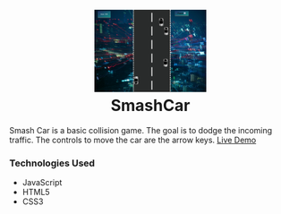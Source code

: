 <h1 align="center">
   <br>
   <img src="images/project.png" alt="SmashCar" width="200">
   <br>
   SmashCar</a>
   <br>
</h1>

<p>
    Smash Car is a basic collision game. The goal is to dodge the incoming traffic. The controls to move the car are the arrow keys.
<a href="https://sulizz.github.io/cargame/">Live Demo</a>
</p>

### Technologies Used 
* JavaScript 
* HTML5
* CSS3

